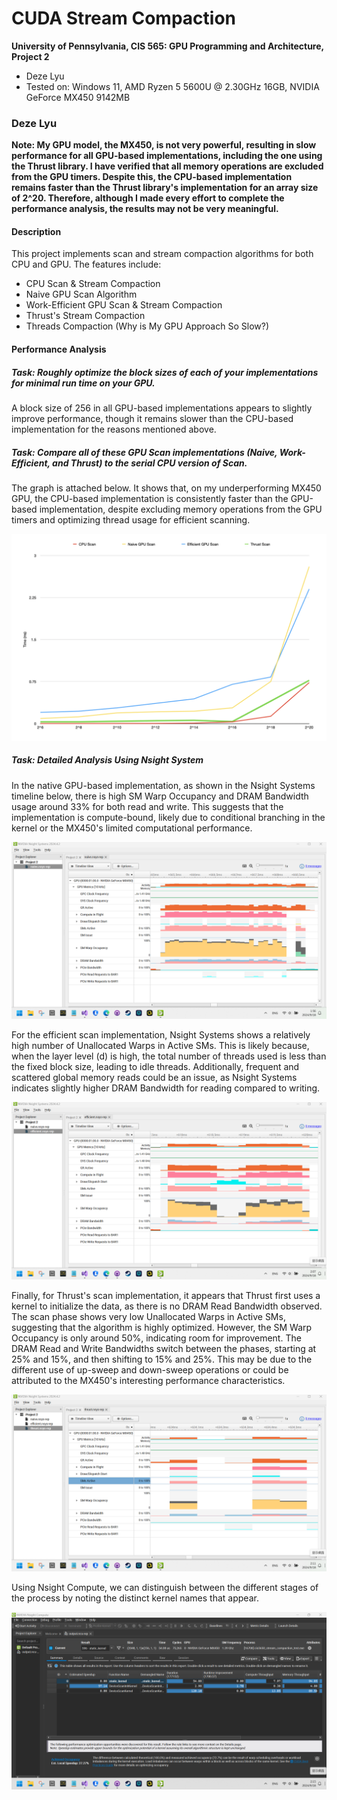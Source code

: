 CUDA Stream Compaction
======================

**University of Pennsylvania, CIS 565: GPU Programming and Architecture, Project 2**

* Deze Lyu
* Tested on: Windows 11, AMD Ryzen 5 5600U @ 2.30GHz 16GB, NVIDIA GeForce MX450 9142MB

### Deze Lyu

**Note: My GPU model, the MX450, is not very powerful, resulting in slow performance for all GPU-based implementations, including the one using the Thrust library. I have verified that all memory operations are excluded from the GPU timers. Despite this, the CPU-based implementation remains faster than the Thrust library's implementation for an array size of 2^20. Therefore, although I made every effort to complete the performance analysis, the results may not be very meaningful.**

#### Description

This project implements scan and stream compaction algorithms for both CPU and GPU. The features include:

 - CPU Scan & Stream Compaction
 - Naive GPU Scan Algorithm
 - Work-Efficient GPU Scan & Stream Compaction
 - Thrust's Stream Compaction
 - Threads Compaction (Why is My GPU Approach So Slow?)

#### Performance Analysis

##### **Task:** Roughly optimize the block sizes of each of your implementations for minimal run time on your GPU.

A block size of 256 in all GPU-based implementations appears to slightly improve performance, though it remains slower than the CPU-based implementation for the reasons mentioned above.

##### **Task:** Compare all of these GPU Scan implementations (Naive, Work-Efficient, and Thrust) to the serial CPU version of Scan.

The graph is attached below. It shows that, on my underperforming MX450 GPU, the CPU-based implementation is consistently faster than the GPU-based implementation, despite excluding memory operations from the GPU timers and optimizing thread usage for efficient scanning.

![](img/Image0.png)

##### **Task:** Detailed Analysis Using Nsight System

In the native GPU-based implementation, as shown in the Nsight Systems timeline below, there is high SM Warp Occupancy and DRAM Bandwidth usage around 33% for both read and write. This suggests that the implementation is compute-bound, likely due to conditional branching in the kernel or the MX450's limited computational performance.

![](img/Image1.png)

For the efficient scan implementation, Nsight Systems shows a relatively high number of Unallocated Warps in Active SMs. This is likely because, when the layer level \(d\) is high, the total number of threads used is less than the fixed block size, leading to idle threads. Additionally, frequent and scattered global memory reads could be an issue, as Nsight Systems indicates slightly higher DRAM Bandwidth for reading compared to writing.

![](img/Image2.png)

Finally, for Thrust's scan implementation, it appears that Thrust first uses a kernel to initialize the data, as there is no DRAM Read Bandwidth observed. The scan phase shows very low Unallocated Warps in Active SMs, suggesting that the algorithm is highly optimized. However, the SM Warp Occupancy is only around 50%, indicating room for improvement. The DRAM Read and Write Bandwidths switch between the phases, starting at 25% and 15%, and then shifting to 15% and 25%. This may be due to the different use of up-sweep and down-sweep operations or could be attributed to the MX450's interesting performance characteristics.

![](img/Image3.png)

Using Nsight Compute, we can distinguish between the different stages of the process by noting the distinct kernel names that appear.

![](img/Image4.png)
